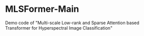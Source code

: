 # MLSFormer-Main
Demo code of "Multi-scale Low-rank and Sparse Attention based Transformer for Hyperspectral Image Classification"
